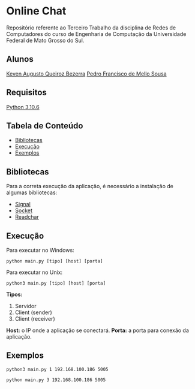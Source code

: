 ﻿# Online Chat

Repositório referente ao Terceiro Trabalho da disciplina de Redes de Computadores do curso de Engenharia de Computação da Universidade Federal de Mato Grosso do Sul.

## Alunos

[Keven Augusto Queiroz Bezerra](https://github.com/kevenaugusto)
[Pedro Francisco de Mello Sousa](https://github.com/jantapao)

## Requisitos

[Python 3.10.6](https://www.python.org/downloads/release/python-3106/)

## Tabela de Conteúdo

 - [Bibliotecas](#bibliotecas)
 - [Execução](#execu%C3%A7%C3%A3o)
 - [Exemplos](#exemplos)

## Bibliotecas

Para a correta execução da aplicação, é necessário a instalação de algumas bibliotecas:

 - [Signal](https://docs.python.org/3/library/signal.html)
 - [Socket](https://docs.python.org/3/library/socket.html)
 - [Readchar](https://pypi.org/project/readchar/)

## Execução

Para executar no Windows:

```python main.py [tipo] [host] [porta]```

Para executar no Unix:

```python3 main.py [tipo] [host] [porta]```

**Tipos:**

 1. Servidor
 2. Client (sender)
 3. Client (receiver)

**Host:** o IP onde a aplicação se conectará.
**Porta:** a porta para conexão da aplicação.

## Exemplos

```python3 main.py 1 192.168.100.186 5005```

```python main.py 3 192.168.100.186 5005```

